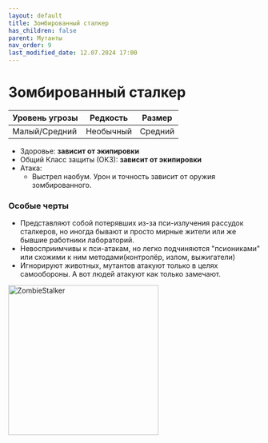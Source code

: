 ```yaml
---
layout: default
title: Зомбированный сталкер
has_children: false
parent: Мутанты
nav_order: 9
last_modified_date: 12.07.2024 17:00
---
```


# Зомбированный сталкер

| Уровень угрозы | Редкость  | Размер  |
|----------------|-----------|---------|
| Малый/Средний  | Необычный | Средний |

- Здоровье: **зависит от экипировки**
- Общий Класс защиты (ОКЗ): **зависит от экипировки**
- Атака:
  - Выстрел наобум. Урон и точность зависит от оружия зомбированного.

### Особые черты
- Представляют собой потерявших из-за пси-излучения рассудок сталкеров, но иногда бывают и просто мирные жители или же бывшие работники лабораторий. 
- Невосприимчивы к пси-атакам, но легко подчиняются "псиониками" или схожими к ним методами(контролёр, излом, выжигатели)
- Игнорируют животных, мутантов атакуют только в целях самообороны. А вот людей атакуют как только замечают.


<img src="https://github.com/ivatar39/stalker-ttrpg/blob/main/assets/images/monsters/ZombieStalker.webp?raw=true" alt="ZombieStalker" width="300"/>